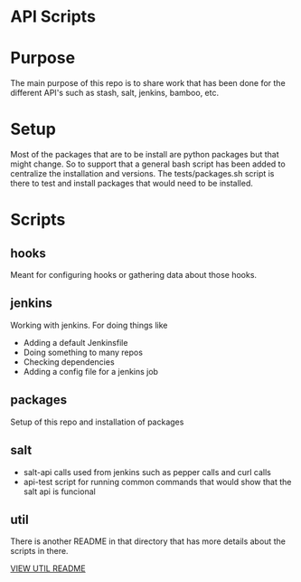 API Scripts
===========

# Purpose

The main purpose of this repo is to share work that has been done for the
different API's such as stash, salt, jenkins, bamboo, etc.

# Setup

Most of the packages that are to be install are python packages but that might
change. So to support that a general bash script has been added to centralize
the installation and versions. The tests/packages.sh script is there to test
and install packages that would need to be installed.


# Scripts

## hooks
Meant for configuring hooks or gathering data about those hooks.
## jenkins
Working with jenkins. For doing things like
  * Adding a default Jenkinsfile
  * Doing something to many repos
  * Checking dependencies
  * Adding a config file for a jenkins job

## packages
Setup of this repo and installation of packages
## salt
  * salt-api calls used from jenkins such as pepper calls and curl calls
  * api-test script for running common commands that would show that the salt api is funcional

## util
There is another README in that directory that has more details about the scripts in there. 

[VIEW UTIL README](./util/README.md)
